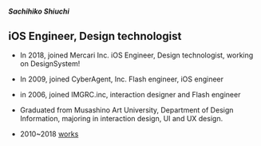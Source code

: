 ##### Sachihiko Shiuchi
## iOS Engineer, Design technologist

- In 2018, joined Mercari Inc. iOS Engineer, Design technologist, working on DesignSystem!

- In 2009, joined CyberAgent, Inc. Flash engineer, iOS engineer

- in 2006, joined IMGRC.inc, interaction designer and Flash engineer

- Graduated from Musashino Art University, Department of Design Information, majoring in interaction design, UI and UX design.

- 2010~2018 [works](https://slides.com/shiuchi/deck-1)
